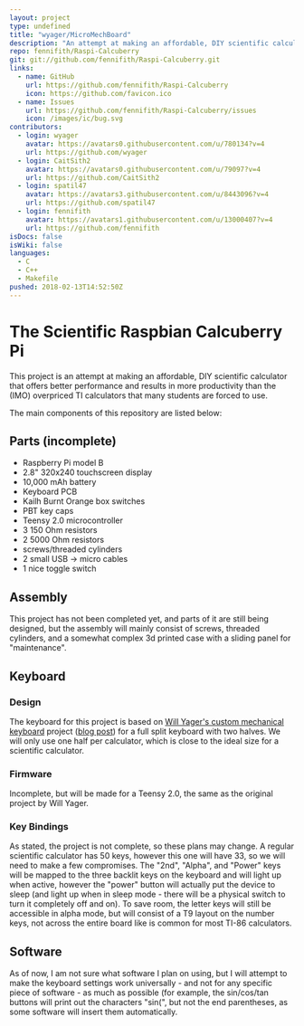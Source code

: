 ```yaml
---
layout: project
type: undefined
title: "wyager/MicroMechBoard"
description: "An attempt at making an affordable, DIY scientific calculator that offers better performance and more productivity than the current standard."
repo: fennifith/Raspi-Calcuberry
git: git://github.com/fennifith/Raspi-Calcuberry.git
links:
  - name: GitHub
    url: https://github.com/fennifith/Raspi-Calcuberry
    icon: https://github.com/favicon.ico
  - name: Issues
    url: https://github.com/fennifith/Raspi-Calcuberry/issues
    icon: /images/ic/bug.svg
contributors:
  - login: wyager
    avatar: https://avatars0.githubusercontent.com/u/780134?v=4
    url: https://github.com/wyager
  - login: CaitSith2
    avatar: https://avatars0.githubusercontent.com/u/79097?v=4
    url: https://github.com/CaitSith2
  - login: spatil47
    avatar: https://avatars3.githubusercontent.com/u/8443096?v=4
    url: https://github.com/spatil47
  - login: fennifith
    avatar: https://avatars1.githubusercontent.com/u/13000407?v=4
    url: https://github.com/fennifith
isDocs: false
isWiki: false
languages:
  - C
  - C++
  - Makefile
pushed: 2018-02-13T14:52:50Z
---
```


# The Scientific Raspbian Calcuberry Pi

This project is an attempt at making an affordable, DIY scientific calculator that
offers better performance and results in more productivity than the (IMO) overpriced
TI calculators that many students are forced to use.

The main components of this repository are listed below:

## Parts (incomplete)

- Raspberry Pi model B
- 2.8" 320x240 touchscreen display
- 10,000 mAh battery
- Keyboard PCB
- Kailh Burnt Orange box switches
- PBT key caps
- Teensy 2.0 microcontroller
- 3 150 Ohm resistors
- 2 5000 Ohm resistors
- screws/threaded cylinders
- 2 small USB -> micro cables
- 1 nice toggle switch

## Assembly

This project has not been completed yet, and parts of it are still being designed, but the
assembly will mainly consist of screws, threaded cylinders, and a somewhat complex 3d printed
case with a sliding panel for "maintenance".

## Keyboard

### Design

The keyboard for this project is based on [Will Yager's custom mechanical keyboard](https://github.com/wyager/MicroMechBoard)
project ([blog post](http://yager.io/keyboard/keyboard.html)) for a full split keyboard with
two halves. We will only use one half per calculator, which is close to the ideal size for a scientific
calculator.

### Firmware

Incomplete, but will be made for a Teensy 2.0, the same as the original project by Will Yager.

### Key Bindings

As stated, the project is not complete, so these plans may change. A regular scientific calculator
has 50 keys, however this one will have 33, so we will need to make a few compromises. The "2nd",
"Alpha", and "Power" keys will be mapped to the three backlit keys on the keyboard and will light up
when active, however the "power" button will actually put the device to sleep (and light up when in
sleep mode - there will be a physical switch to turn it completely off and on). To save room, the
letter keys will still be accessible in alpha mode, but will consist of a T9 layout on the number
keys, not across the entire board like is common for most TI-86 calculators.

## Software

As of now, I am not sure what software I plan on using, but I will attempt to make the keyboard
settings work universally - and not for any specific piece of software - as much as possible
(for example, the sin/cos/tan buttons will print out the characters "sin(", but not the end
parentheses, as some software will insert them automatically.
